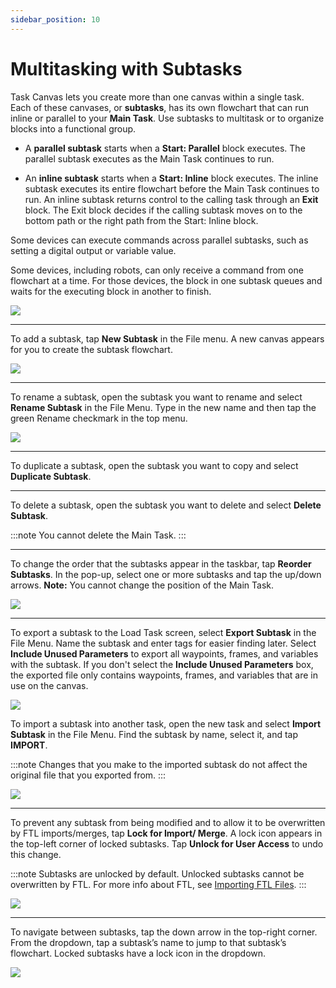 ```yaml
---
sidebar_position: 10
---
```


# Multitasking with Subtasks

Task Canvas lets you create more than one canvas within a single task. Each of these canvases, or **subtasks**, has its own flowchart that can run inline or parallel to your **Main Task**. Use subtasks to multitask or to organize blocks into a functional group.

-   A **parallel subtask** starts when a **Start: Parallel** block executes. The parallel subtask executes as the Main Task continues to run.

-   An **inline subtask** starts when a **Start: Inline** block executes. The inline subtask executes its entire flowchart before the Main Task continues to run. An inline subtask returns control to the calling task through an **Exit** block. The Exit block decides if the calling subtask moves on to the bottom path or the right path from the Start: Inline block.


Some devices can execute commands across parallel subtasks, such as setting a digital output or variable value.

Some devices, including robots, can only receive a command from one flowchart at a time. For those devices, the block in one subtask queues and waits for the executing block in another to finish.

![](../Images/TaskCanvas/FileMenu.png)

---

To add a subtask, tap **New Subtask** in the File menu. A new canvas appears for you to create the subtask flowchart.

![](../Images/TaskCanvas/Canvas-Menu.png)

---

To rename a subtask, open the subtask you want to rename and select **Rename Subtask** in the File Menu. Type in the new name and then tap the green Rename checkmark in the top menu.

![](../Images/TaskCanvas/Rename-Subtask.png)

---

To duplicate a subtask, open the subtask you want to copy and select **Duplicate Subtask**.

---

To delete a subtask, open the subtask you want to delete and select **Delete Subtask**.

:::note
You cannot delete the Main Task.
:::

---

To change the order that the subtasks appear in the taskbar, tap **Reorder Subtasks**. In the pop-up, select one or more subtasks and tap the up/down arrows. **Note:** You cannot change the position of the Main Task.

![](../Images/TaskCanvas/ReorderSubtasks.png)

---

To export a subtask to the Load Task screen, select **Export Subtask** in the File Menu. Name the subtask and enter tags for easier finding later. Select **Include Unused Parameters** to export all waypoints, frames, and variables with the subtask. If you don't select the **Include Unused Parameters** box, the exported file only contains waypoints, frames, and variables that are in use on the canvas.

![](../Images/TaskCanvas/ExportSubtask.png)

To import a subtask into another task, open the new task and select **Import Subtask** in the File Menu. Find the subtask by name, select it, and tap **IMPORT**.

:::note
Changes that you make to the imported subtask do not affect the original file that you exported from.
:::

![](../Images/TaskCanvas/ImportSubtask.png)

---

To prevent any subtask from being modified and to allow it to be overwritten by FTL imports/merges, tap **Lock for Import/ Merge**. A lock icon appears in the top-left corner of locked subtasks. Tap **Unlock for User Access** to undo this change. 

:::note
Subtasks are unlocked by default. Unlocked subtasks cannot be overwritten by FTL. For more info about FTL, see [Importing FTL Files](ImportTask.md).
:::

![](../Images/TaskCanvas/FileMenu-LockedSubtask.png)

---

To navigate between subtasks, tap the down arrow in the top-right corner. From the dropdown, tap a subtask’s name to jump to that subtask’s flowchart. Locked subtasks have a lock icon in the dropdown.

![](../Images/TaskCanvas/Navigation-Subtasks.png)

